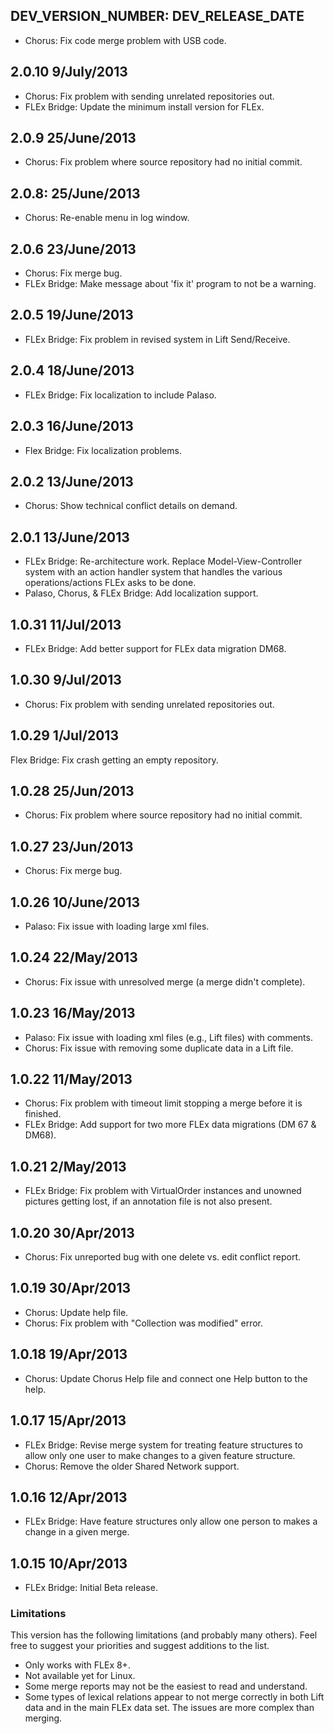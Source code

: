 ## DEV_VERSION_NUMBER: DEV_RELEASE_DATE
* Chorus: Fix code merge problem with USB code.
## 2.0.10 9/July/2013
* Chorus: Fix problem with sending unrelated repositories out.
* FLEx Bridge: Update the minimum install version for FLEx.
## 2.0.9 25/June/2013
* Chorus: Fix problem where source repository had no initial commit.
## 2.0.8: 25/June/2013
* Chorus: Re-enable menu in log window.
## 2.0.6 23/June/2013
* Chorus: Fix merge bug.
* FLEx Bridge: Make message about 'fix it' program to not be a warning.
## 2.0.5 19/June/2013
* FLEx Bridge: Fix problem in revised system in Lift Send/Receive.
## 2.0.4 18/June/2013
* FLEx Bridge: Fix localization to include Palaso.
## 2.0.3 16/June/2013
* Flex Bridge: Fix localization problems.
## 2.0.2 13/June/2013
* Chorus: Show technical conflict details on demand.
## 2.0.1 13/June/2013
* FLEx Bridge: Re-architecture work. Replace Model-View-Controller system with an action handler system that handles the various operations/actions FLEx asks to be done.
* Palaso, Chorus, & FLEx Bridge: Add localization support.
## 1.0.31 11/Jul/2013
* FLEx Bridge: Add better support for FLEx data migration DM68.
## 1.0.30 9/Jul/2013
* Chorus: Fix problem with sending unrelated repositories out.
## 1.0.29 1/Jul/2013
Flex Bridge: Fix crash getting an empty repository.
## 1.0.28 25/Jun/2013
* Chorus: Fix problem where source repository had no initial commit.
## 1.0.27 23/Jun/2013
* Chorus: Fix merge bug.
## 1.0.26 10/June/2013
* Palaso: Fix issue with loading large xml files.
## 1.0.24 22/May/2013
* Chorus: Fix issue with unresolved merge (a merge didn't complete).
## 1.0.23 16/May/2013
* Palaso: Fix issue with loading xml files (e.g., Lift files) with comments.
* Chorus: Fix issue with removing some duplicate data in a Lift file.
## 1.0.22 11/May/2013
* Chorus: Fix problem with timeout limit stopping a merge before it is finished.
* FLEx Bridge: Add support for two more FLEx data migrations (DM 67 & DM68).
## 1.0.21 2/May/2013
* FLEx Bridge: Fix problem with VirtualOrder instances and unowned pictures getting lost, if an annotation file is not also present.
## 1.0.20 30/Apr/2013
* Chorus: Fix unreported bug with one delete vs. edit conflict report.
## 1.0.19 30/Apr/2013
* Chorus: Update help file.
* Chorus: Fix problem with "Collection was modified" error.
## 1.0.18 19/Apr/2013
* Chorus: Update Chorus Help file and connect one Help button to the help.
## 1.0.17 15/Apr/2013
* FLEx Bridge: Revise merge system for treating feature structures to allow only one user to make changes to a given feature structure.
* Chorus: Remove the older Shared Network support.
## 1.0.16 12/Apr/2013
* FLEx Bridge: Have feature structures only allow one person to makes a change in a given merge.
## 1.0.15 10/Apr/2013
* FLEx Bridge: Initial Beta release.

### Limitations
This version has the following limitations (and probably many others). Feel free to suggest your priorities and suggest additions to the list.

* Only works with FLEx 8+.
* Not available yet for Linux.
* Some merge reports may not be the easiest to read and understand.
* Some types of lexical relations appear to not merge correctly in both Lift data and in the main FLEx data set. The issues are more complex than merging.
